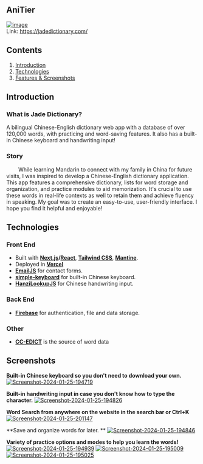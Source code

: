 

##  AniTier 

 [![image](https://i.ibb.co/XDT9C6t/jadelogo.png)](https://jadedictionary.com/)  
 Link: https://jadedictionary.com/

## Contents

 1. [Introduction](#intro)
 2. [Technologies](#technologies)
 3. [Features & Screenshots](#screenshots)

## Introduction

### What is Jade Dictionary?
A bilingual Chinese-English dictionary web app with a database of over 120,000 words, with practicing and word-saving features. It also has a built-in Chinese keyboard and handwriting input!

### Story
&nbsp; &nbsp; &nbsp; &nbsp; While learning Mandarin to connect with my family in China for future visits, I was inspired to develop a Chinese-English dictionary application. This app features a comprehensive dictionary, lists for word storage and organization, and practice modules to aid memorization. It's crucial to use these words in real-life contexts as well to retain them and achieve fluency in speaking. My goal was to create an easy-to-use, user-friendly interface. I hope you find it helpful and enjoyable!

## Technologies 
### Front End 

 - Built with **[Next.js](https://nextjs.org/)/[React](https://react.dev/)**, [**Tailwind CSS**](https://tailwindcss.com/), [**Mantine**](https://mantine.dev/).
 - Deployed in [**Vercel**](https://vercel.com/)
 - [**EmailJS**](https://www.emailjs.com/) for contact forms.
 -  [**simple-keyboard**](https://www.npmjs.com/package/simple-keyboard) for built-in Chinese keyboard.
 - [**HanziLookupJS**](https://github.com/gugray/HanziLookupJS) for Chinese handwriting input.

### Back End
- [**Firebase**](https://firebase.google.com/) for authentication, file and data storage.
  
### Other
- [**CC-EDICT**](https://www.mdbg.net/chinese/dictionary?page=cc-cedict) is the source of word data

## Screenshots

**Built-in Chinese keyboard so you don't need to download your own.**
<a href="https://ibb.co/LhKn6z0"><img src="https://i.ibb.co/KznF7j5/Screenshot-2024-01-25-194719.png" alt="Screenshot-2024-01-25-194719" border="0" /></a>

**Built-in handwriting input in case you don't know how to type the character.**
<a href="https://ibb.co/WxNFFmJ"><img src="https://i.ibb.co/f1Vttjw/Screenshot-2024-01-25-194826.png" alt="Screenshot-2024-01-25-194826" border="0" /></a>

**Word Search from anywhere on the website in the search bar or Ctrl+K**
<a href="https://ibb.co/MkjsrBx"><img src="https://i.ibb.co/ZzwV52p/Screenshot-2024-01-25-201147.png" alt="Screenshot-2024-01-25-201147" border="0" /></a>

**Save and organize words for later. **
<a href="https://ibb.co/0jzb4px"><img src="https://i.ibb.co/27p4V0T/Screenshot-2024-01-25-194846.png" alt="Screenshot-2024-01-25-194846" border="0" /></a>

**Variety of practice options and modes to help you learn the words!**
<a href="https://ibb.co/ggT1LH9"><img src="https://i.ibb.co/8853LTs/Screenshot-2024-01-25-194939.png" alt="Screenshot-2024-01-25-194939" border="0" /></a>
<a href="https://ibb.co/fNn7vNs"><img src="https://i.ibb.co/DM8npMZ/Screenshot-2024-01-25-195009.png" alt="Screenshot-2024-01-25-195009" border="0" /></a>
<a href="https://ibb.co/Wg8m8jD"><img src="https://i.ibb.co/2gVGVH8/Screenshot-2024-01-25-195025.png" alt="Screenshot-2024-01-25-195025" border="0" /></a>
